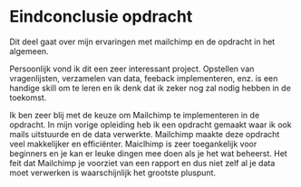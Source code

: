 # Eindconclusie opdracht

Dit deel gaat over mijn ervaringen met mailchimp en de opdracht in het algemeen.

Persoonlijk vond ik dit een zeer interessant project. Opstellen van vragenlijsten, verzamelen van data, feeback implementeren, enz. is een handige skill om te leren en ik denk dat ik zeker nog zal nodig hebben in de toekomst. 

Ik ben zeer blij met de keuze om Mailchimp te implementeren in de opdracht. In mijn vorige opleiding heb ik een opdracht gemaakt waar ik ook mails uitstuurde en de data verwerkte. Mailchimp maakte deze opdracht veel makkelijker en efficiënter. Maiclhimp is zeer toegankelijk voor beginners en je kan er leuke dingen mee doen als je het wat beheerst. Het feit dat Mailchimp je voorziet van een rapport en dus niet zelf al je data moet verwerken is waarschijnlijk het grootste pluspunt.
